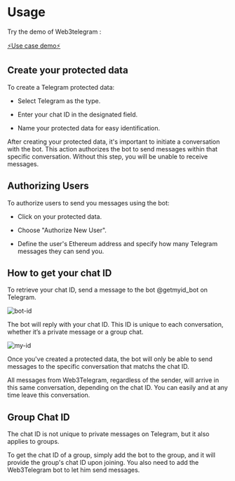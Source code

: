 # Usage

Try the demo of Web3telegram : 

<a href="https://demo.iex.ec/pem" target="_blank" rel="noreferrer" class="link-as-block">
 ⚡Use case demo⚡ 
</a>

## Create your protected data

To create a Telegram protected data:

- Select Telegram as the type.

- Enter your chat ID in the designated field.

- Name your protected data for easy identification.

After creating your protected data, it's important to initiate a conversation
with the bot. This action authorizes the bot to send messages within that
specific conversation. Without this step, you will be unable to receive
messages.

## Authorizing Users

To authorize users to send you messages using the bot:

- Click on your protected data.

- Choose "Authorize New User".

- Define the user's Ethereum address and specify how many Telegram messages they
  can send you.

## How to get your chat ID

To retrieve your chat ID, send a message to the bot @getmyid_bot on Telegram.

![bot-id](/get-my-id-bot.png)

The bot will reply with your chat ID. This ID is unique to each conversation,
whether it’s a private message or a group chat.

![my-id](/my-chat-id.png)

Once you've created a protected data, the bot will only be able to send messages
to the specific conversation that matchs the chat ID.

All messages from Web3Telegram, regardless of the sender, will arrive in this
same conversation, depending on the chat ID. You can easily and at any time
leave this conversation.

## Group Chat ID

The chat ID is not unique to private messages on Telegram, but it also applies
to groups.

To get the chat ID of a group, simply add the bot to the group, and it will
provide the group's chat ID upon joining. You also need to add the Web3Telegram
bot to let him send messages.
